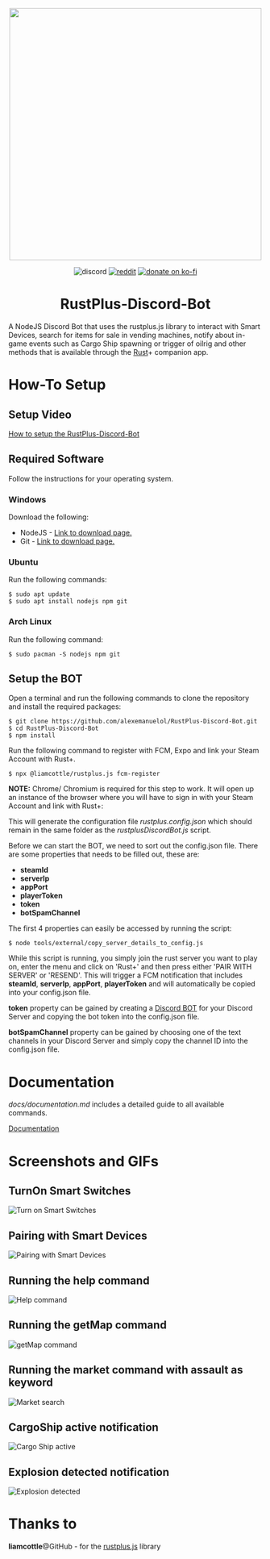 <p align="center">
<img src="./rustplusDiscordBot.png" width="500"></a>
</p>

<p align="center">
<a><img src="https://img.shields.io/badge/Discord-Alexemanuelol%238259-%237289DA?style=flat&logo=discord" alt="discord"/></a>
<a href="https://www.reddit.com/user/Alexemanuelol"><img src="https://img.shields.io/badge/Reddit-Alexemanuelol-FF4500?style=flat&logo=reddit" alt="reddit"/></a>
<a href="https://ko-fi.com/alexemanuelol"><img src="https://img.shields.io/badge/Donate%20a%20Coffee-alexemanuelol-yellow?style=flat&logo=buy-me-a-coffee" alt="donate on ko-fi"/></a>

<h1 align="center">RustPlus-Discord-Bot</h1>
</p>

A NodeJS Discord Bot that uses the rustplus.js library to interact with Smart Devices, search for items for sale in vending machines, notify about in-game events such as Cargo Ship spawning or trigger of oilrig and other methods that is available through the [Rust](https://store.steampowered.com/app/252490/Rust/)+ companion app.

# How-To Setup

## Setup Video

[How to setup the RustPlus-Discord-Bot](https://youtu.be/7cdn1dPMEKU)
## Required Software

Follow the instructions for your operating system.

### Windows
Download the following:

- NodeJS - [Link to download page.](https://nodejs.org/en/download/)
- Git - [Link to download page.](https://git-scm.com/downloads)

### Ubuntu
Run the following commands:

    $ sudo apt update
    $ sudo apt install nodejs npm git

### Arch Linux
Run the following command:

    $ sudo pacman -S nodejs npm git

## Setup the BOT

Open a terminal and run the following commands to clone the repository and install the required packages:

    $ git clone https://github.com/alexemanuelol/RustPlus-Discord-Bot.git
    $ cd RustPlus-Discord-Bot
    $ npm install

Run the following command to register with FCM, Expo and link your Steam Account with Rust+.

    $ npx @liamcottle/rustplus.js fcm-register

**NOTE:** Chrome/ Chromium is required for this step to work. It will open up an instance of the browser where you will have to sign in with your Steam Account and link with Rust+:

This will generate the configuration file *rustplus.config.json* which should remain in the same folder as the *rustplusDiscordBot.js* script.

Before we can start the BOT, we need to sort out the config.json file. There are some properties that needs to be filled out, these are:
- **steamId**
- **serverIp**
- **appPort**
- **playerToken**
- **token**
- **botSpamChannel**

The first 4 properties can easily be accessed by running the script:

    $ node tools/external/copy_server_details_to_config.js

While this script is running, you simply join the rust server you want to play on, enter the menu and click on 'Rust+' and then press either 'PAIR WITH SERVER' or 'RESEND'. This will trigger a FCM notification that includes **steamId**, **serverIp**, **appPort**, **playerToken** and will automatically be copied into your config.json file.

**token** property can be gained by creating a [Discord BOT](https://discordpy.readthedocs.io/en/stable/discord.html) for your Discord Server and copying the bot token into the config.json file.

**botSpamChannel** property can be gained by choosing one of the text channels in your Discord Server and simply copy the channel ID into the config.json file.



# Documentation

*docs/documentation.md* includes a detailed guide to all available commands.

[Documentation](docs/documentation.md)


# Screenshots and GIFs

## TurnOn Smart Switches
![Turn on Smart Switches](screenshots/turnOn.gif)

## Pairing with Smart Devices
![Pairing with Smart Devices](screenshots/pairing.gif)

## Running the help command
![Help command](screenshots/help.png)

## Running the getMap command
![getMap command](screenshots/getMap.png)

## Running the market command with assault as keyword
![Market search](screenshots/market.png)

## CargoShip active notification
![Cargo Ship active](screenshots/cargoShip.png)

## Explosion detected notification
![Explosion detected](screenshots/explosion.png)

# Thanks to

**liamcottle**@GitHub - for the [rustplus.js](https://github.com/liamcottle/rustplus.js) library
